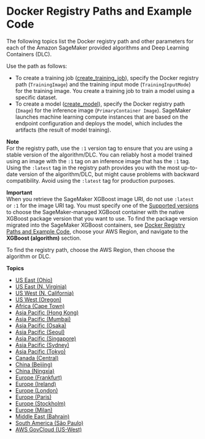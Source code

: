 # Docker Registry Paths and Example Code<a name="sagemaker-algo-docker-registry-paths"></a>

The following topics list the Docker registry path and other parameters for each of the Amazon SageMaker provided algorithms and Deep Learning Containers \(DLC\)\.

Use the path as follows:
+ To create a training job \([create\_training\_job](https://boto3.amazonaws.com/v1/documentation/api/latest/reference/services/sagemaker.html#SageMaker.Client.create_training_job)\), specify the Docker registry path \(`TrainingImage`\) and the training input mode \(`TrainingInputMode`\) for the training image\. You create a training job to train a model using a specific dataset\.
+ To create a model \([create\_model](https://boto3.amazonaws.com/v1/documentation/api/latest/reference/services/sagemaker.html#SageMaker.Client.create_model)\), specify the Docker registry path \(`Image`\) for the inference image \(`PrimaryContainer Image`\)\. SageMaker launches machine learning compute instances that are based on the endpoint configuration and deploys the model, which includes the artifacts \(the result of model training\)\.

**Note**  
For the registry path, use the `:1` version tag to ensure that you are using a stable version of the algorithm/DLC\. You can reliably host a model trained using an image with the `:1` tag on an inference image that has the `:1` tag\. Using the `:latest` tag in the registry path provides you with the most up\-to\-date version of the algorithm/DLC, but might cause problems with backward compatibility\. Avoid using the `:latest` tag for production purposes\.

**Important**  
When you retrieve the SageMaker XGBoost image URI, do not use `:latest` or `:1` for the image URI tag\. You must specify one of the [Supported versions](xgboost.md#xgboost-supported-versions) to choose the SageMaker\-managed XGBoost container with the native XGBoost package version that you want to use\. To find the package version migrated into the SageMaker XGBoost containers, see [Docker Registry Paths and Example Code](https://docs.aws.amazon.com/sagemaker/latest/dg/sagemaker-algo-docker-registry-paths.html), choose your AWS Region, and navigate to the **XGBoost \(algorithm\)** section\.

To find the registry path, choose the AWS Region, then choose the algorithm or DLC\.

**Topics**
+ [US East \(Ohio\)](ecr-us-east-2.md)
+ [US East \(N\. Virginia\)](ecr-us-east-1.md)
+ [US West \(N\. California\)](ecr-us-west-1.md)
+ [US West \(Oregon\)](ecr-us-west-2.md)
+ [Africa \(Cape Town\)](ecr-af-south-1.md)
+ [Asia Pacific \(Hong Kong\)](ecr-ap-east-1.md)
+ [Asia Pacific \(Mumbai\)](ecr-ap-south-1.md)
+ [Asia Pacific \(Osaka\)](ecr-ap-northeast-3.md)
+ [Asia Pacific \(Seoul\)](ecr-ap-northeast-2.md)
+ [Asia Pacific \(Singapore\)](ecr-ap-southeast-1.md)
+ [Asia Pacific \(Sydney\)](ecr-ap-southeast-2.md)
+ [Asia Pacific \(Tokyo\)](ecr-ap-northeast-1.md)
+ [Canada \(Central\)](ecr-ca-central-1.md)
+ [China \(Beijing\)](ecr-cn-north-1.md)
+ [China \(Ningxia\)](ecr-cn-northwest-1.md)
+ [Europe \(Frankfurt\)](ecr-eu-central-1.md)
+ [Europe \(Ireland\)](ecr-eu-west-1.md)
+ [Europe \(London\)](ecr-eu-west-2.md)
+ [Europe \(Paris\)](ecr-eu-west-3.md)
+ [Europe \(Stockholm\)](ecr-eu-north-1.md)
+ [Europe \(Milan\)](ecr-eu-south-1.md)
+ [Middle East \(Bahrain\)](ecr-me-south-1.md)
+ [South America \(São Paulo\)](ecr-sa-east-1.md)
+ [AWS GovCloud \(US\-West\)](ecr-us-gov-west-1.md)
